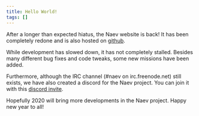 ```yaml
---
title: Hello World!
tags: []
---
```


After a longer than expected hiatus, the Naev website is back! It has been completely redone and is also hosted on [github](https://github.com/naev/naev-website).

While development has slowed down, it has not completely stalled. Besides many different bug fixes and code tweaks, some new missions have been added.

Furthermore, although the IRC channel (#naev on irc.freenode.net) still exists, we have also created a discord for the Naev project. You can join it with this [discord invite](https://discord.com/invite/nd2M5BR). 

Hopefully 2020 will bring more developments in the Naev project. Happy new year to all!
